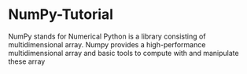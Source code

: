 # NumPy-Tutorial
NumPy stands for Numerical Python is a library consisting of multidimensional array. Numpy provides a high-performance multidimensional array and basic tools to compute with and manipulate these array
